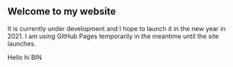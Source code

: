 ## Welcome to my website
It is currently under development and I hope to launch it in the new year in 2021. I am using GitHub Pages temporarily in the meantime until the site launches.

Hello hi
BIN

